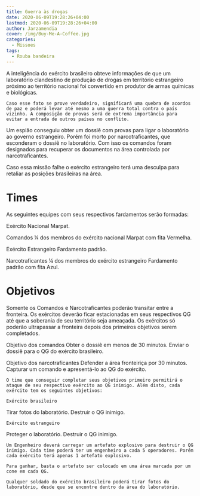 ```yaml
---
title: Guerra às drogas
date: 2020-06-09T19:28:26+04:00
lastmod: 2020-06-09T19:28:26+04:00
author: Jarzamendia
cover: /img/Buy-Me-A-Coffee.jpg
categories:
  - Missoes
tags:
  - Rouba bandeira
---
```


A inteligência do exército brasileiro obteve informações de que um laboratório clandestino de produção de drogas em território estrangeiro próximo ao território nacional foi convertido em produtor de armas químicas e biológicas. 

	Caso esse fato se prove verdadeiro, significará uma quebra de acordos de paz e poderá levar até mesmo a uma guerra total contra o país vizinho. A composição de provas será de extrema importância para evitar a entrada de outros países no conflito.

Um espião conseguiu obter um dossiê com provas para ligar o laboratório ao governo estrangeiro. Porém foi morto por narcotraficantes, que esconderam o dossiê no laboratório. Com isso os comandos foram designados para recuperar os documentos na área controlada por narcotraficantes.

Caso essa missão falhe o exército estrangeiro terá uma desculpa para retaliar as posições brasileiras na área.

# Times

As seguintes equipes com seus respectivos fardamentos serão formadas:

Exército Nacional
Marpat.

Comandos
¼ dos membros do exército nacional
Marpat com fita Vermelha.

Exército Estrangeiro
Fardamento padrão.

Narcotraficantes
¼ dos membros do exército estrangeiro
Fardamento padrão com fita Azul.

# Objetivos

Somente os Comandos e Narcotraficantes poderão transitar entre a fronteira.
Os exércitos deverão ficar estacionadas em seus respectivos QG até que a soberania de seu território seja ameaçada.
Os exércitos só poderão ultrapassar a fronteira depois dos primeiros objetivos serem completados.

Objetivo dos comandos
Obter o dossiê em menos de 30 minutos.
Enviar o dossiê para o QG do exército brasileiro.

Objetivo dos narcotraficantes
Defender a área fronteiriça por 30 minutos.
Capturar um comando e apresentá-lo ao QG do exército.

	O time que conseguir completar seus objetivos primeiro permitirá o ataque de seu respectivo exército ao QG inimigo. Além disto, cada exército tem os seguintes objetivos:

	Exército brasileiro
Tirar fotos do laboratório.
Destruir o QG inimigo.

	Exército estrangeiro
Proteger o laboratório.
Destruir o QG inimigo.

	Um Engenheiro deverá carregar um artefato explosivo para destruir o QG inimigo. Cada time poderá ter um engenheiro a cada 5 operadores. Porém cada exército terá apenas 1 artefato explosivo.

	Para ganhar, basta o artefato ser colocado em uma área marcada por um cone em cada QG.

	Qualquer soldado do exército brasileiro poderá tirar fotos do laboratório, desde que se encontre dentro da área do laboratório.
